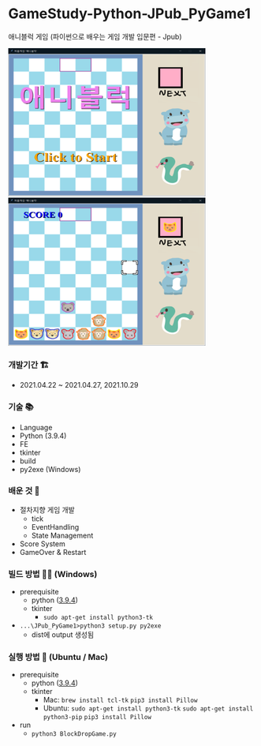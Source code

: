 # GameStudy-Python-JPub_PyGame1
애니블럭 게임 (파이썬으로 배우는 게임 개발 입문편 - Jpub)

<img src='preview1.png' width="400px" height="300px"/>&nbsp;
<img src='preview2.png' width="400px" height="300px"/>

### 개발기간 🏗️
* 2021.04.22 ~ 2021.04.27, 2021.10.29
   
### 기술 📚
* Language
 * Python (3.9.4)
* FE
 * tkinter
* build
 * py2exe (Windows)

### 배운 것 📖
* 절차지향 게임 개발
  * tick
  * EventHandling
  * State Management
* Score System
* GameOver & Restart

### 빌드 방법 👷‍♂️ (Windows)
 * prerequisite
   * python ([3.9.4](https://www.python.org/downloads/))
   * tkinter
     * `sudo apt-get install python3-tk`
 * `...\JPub_PyGame1>python3 setup.py py2exe`
   * dist에 output 생성됨

### 실행 방법 🏃 (Ubuntu / Mac)
* prerequisite
  * python ([3.9.4](https://www.python.org/downloads/))
  * tkinter
    * Mac:
      `brew install tcl-tk`
      `pip3 install Pillow`
    * Ubuntu:
      `sudo apt-get install python3-tk`
      `sudo apt-get install python3-pip`
      `pip3 install Pillow`
* run
  * `python3 BlockDropGame.py`
